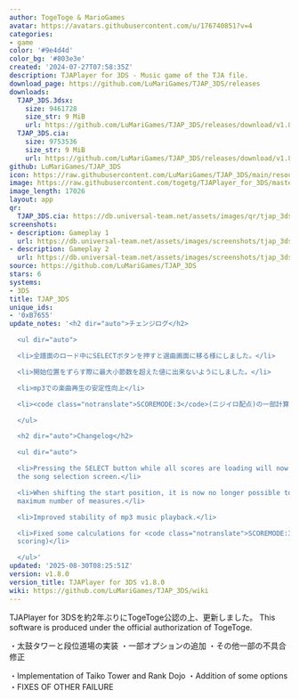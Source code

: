```yaml
---
author: TogeToge & MarioGames
avatar: https://avatars.githubusercontent.com/u/176740851?v=4
categories:
- game
color: '#9e4d4d'
color_bg: '#803e3e'
created: '2024-07-27T07:58:35Z'
description: TJAPlayer for 3DS - Music game of the TJA file.
download_page: https://github.com/LuMariGames/TJAP_3DS/releases
downloads:
  TJAP_3DS.3dsx:
    size: 9461728
    size_str: 9 MiB
    url: https://github.com/LuMariGames/TJAP_3DS/releases/download/v1.8.0/TJAP_3DS.3dsx
  TJAP_3DS.cia:
    size: 9753536
    size_str: 9 MiB
    url: https://github.com/LuMariGames/TJAP_3DS/releases/download/v1.8.0/TJAP_3DS.cia
github: LuMariGames/TJAP_3DS
icon: https://raw.githubusercontent.com/LuMariGames/TJAP_3DS/main/resource/icon.png
image: https://raw.githubusercontent.com/togetg/TJAPlayer_for_3DS/master/resource/banner.png
image_length: 17026
layout: app
qr:
  TJAP_3DS.cia: https://db.universal-team.net/assets/images/qr/tjap_3ds-cia.png
screenshots:
- description: Gameplay 1
  url: https://db.universal-team.net/assets/images/screenshots/tjap_3ds/gameplay-1.png
- description: Gameplay 2
  url: https://db.universal-team.net/assets/images/screenshots/tjap_3ds/gameplay-2.png
source: https://github.com/LuMariGames/TJAP_3DS
stars: 6
systems:
- 3DS
title: TJAP_3DS
unique_ids:
- '0xB7655'
update_notes: '<h2 dir="auto">チェンジログ</h2>

  <ul dir="auto">

  <li>全譜面のロード中にSELECTボタンを押すと選曲画面に移る様にしました。</li>

  <li>開始位置をずらす際に最大小節数を超えた値に出来ないようにしました。</li>

  <li>mp3での楽曲再生の安定性向上</li>

  <li><code class="notranslate">SCOREMODE:3</code>(ニジイロ配点)の一部計算を修正</li>

  </ul>

  <h2 dir="auto">Changelog</h2>

  <ul dir="auto">

  <li>Pressing the SELECT button while all scores are loading will now take you to
  the song selection screen.</li>

  <li>When shifting the start position, it is now no longer possible to exceed the
  maximum number of measures.</li>

  <li>Improved stability of mp3 music playback.</li>

  <li>Fixed some calculations for <code class="notranslate">SCOREMODE:3</code> (Nijiiro
  scoring)</li>

  </ul>'
updated: '2025-08-30T08:25:51Z'
version: v1.8.0
version_title: TJAPlayer for 3DS v1.8.0
wiki: https://github.com/LuMariGames/TJAP_3DS/wiki
---
```

TJAPlayer for 3DSを約2年ぶりにTogeToge公認の上、更新しました。
This software is produced under the official authorization of TogeToge.

・太鼓タワーと段位道場の実装
・一部オプションの追加
・その他一部の不具合修正

・Implementation of Taiko Tower and Rank Dojo
・Addition of some options
・FIXES OF OTHER FAILURE